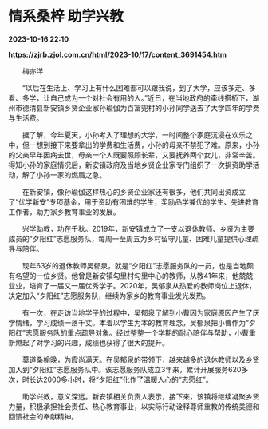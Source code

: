 # 情系桑梓 助学兴教

**2023-10-16 22:10**

**https://zjrb.zjol.com.cn/html/2023-10/17/content_3691454.htm**

　　梅亦洋

　　“以后在生活上、学习上有什么困难都可以跟我说，到了大学，应该多走、多看、多学，让自己成为一个对社会有用的人。”近日，在当地政府的牵线搭桥下，湖州市德清县新安镇乡贤企业家孙瑜伽为百富兜村的小孙同学送去了大学四年的学费与生活费。

　　据了解，今年夏天，小孙考入了理想的大学，一时间整个家庭沉浸在欢乐之中，但一想到接下来要拿出的学费和生活费，小孙的母亲不禁犯了难。原来，小孙的父亲早年因病去世，母亲一个人既要照顾长辈，又要抚养两个女儿，非常辛苦。得知小孙的家庭情况后，新安镇政府及当地乡贤企业家专门组织了一次捐资助学活动，解了小孙一家的燃眉之急。

　　在新安镇，像孙瑜伽这样热心的乡贤企业家还有很多，他们共同出资成立了“优学新安”专项基金，用于资助有困难的学生，奖励品学兼优的学生、先进教育工作者，助力家乡教育事业的发展。

　　兴学助教，功在千秋。2019年，新安镇成立了一支以退休教师、乡贤为主要成员的“夕阳红”志愿服务队，每周一至周五为乡村留守儿童、困难儿童提供心理疏导与陪伴。

　　现年63岁的退休教师吴郁泉，就是“夕阳红”志愿服务队的一员，也是当地颇有名望的一位乡贤。他曾是新安镇勾里村勾里中心的教师，从教41年来，他兢兢业业，培育了一届又一届优秀学子。2020年，吴郁泉从热爱的教师岗位上退休，决定加入“夕阳红”志愿服务队，继续为家乡的教育事业发光发热。

　　有一次，在走访当地学子的过程中，吴郁泉了解到小曹因为家庭原因产生了厌学情绪，学习成绩一落千丈。本着以学生为本的教育理念，吴郁泉把小曹作为“夕阳红”志愿服务队的重点疏导对象。经过整整一个学期的耐心陪伴与帮助，小曹重新燃起了对学习的兴趣，成绩也获得了很大的提升。

　　莫道桑榆晚，为霞尚满天。在吴郁泉的带领下，越来越多的退休教师以及乡贤加入到“夕阳红”志愿服务队中。该志愿服务队成立3年来，累计开展服务620多次，时长达2000多小时，将“夕阳红”化作了温暖人心的“志愿红”。

　　助学兴教，意义深远。新安镇相关负责人表示，接下来，该镇将继续凝聚乡贤力量，积极承担社会责任、热心教育事业，以实际行动诠释尊师重教的传统美德和回馈社会的奉献精神。